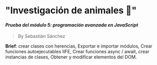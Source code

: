 ﻿# "Investigación de animales 🐾"
#### *Prueba del módulo 5: programación avanzada en JavaScript*
>By Sebastián Sánchez

<strong>Brief</strong>: crear clases con herencias, Exportar e importar módulos, Crear funciones autoejecutables IIFE, Crear funciones async / await, crear instancias de clases, Obtener y modificar elementos del DOM.
